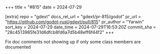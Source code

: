 +++
title = "#815"
date = 2024-07-29

[extra]
repo = "gdext"
docs_rel_url = "gdext/pr-815/godot"
pr_url = "https://github.com/godot-rust/gdext/pull/815"
pr_author = "Yarwin"
sort_key = 2024-07-29
date_time = 2024-07-29T16:53:20Z
commit_sha = "28c4513985fe31d6dfcb8fd6a7d5b48eff6f44f2"
+++

Fix doc comments not showing up if only some class members are documented
